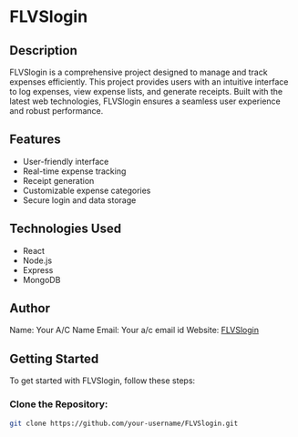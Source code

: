 # FLVSlogin

## Description
FLVSlogin is a comprehensive project designed to manage and track expenses efficiently. This project provides users with an intuitive interface to log expenses, view expense lists, and generate receipts. Built with the latest web technologies, FLVSlogin ensures a seamless user experience and robust performance.

## Features
- User-friendly interface
- Real-time expense tracking
- Receipt generation
- Customizable expense categories
- Secure login and data storage

## Technologies Used
- React
- Node.js
- Express
- MongoDB

## Author
Name: Your A/C Name
Email: Your a/c email id
Website: [FLVSlogin](https://flvslogin.com)

## Getting Started
To get started with FLVSlogin, follow these steps:

### Clone the Repository:
```bash
git clone https://github.com/your-username/FLVSlogin.git
